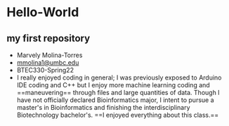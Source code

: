 # Hello-World
## my first repository
- Marvely Molina-Torres
- mmolina1@umbc.edu
- BTEC330-Spring22
- I really enjoyed coding in general; I was previously exposed to Arduino IDE coding and C++ but I enjoy more machine learning coding and ==maneuvering== through files and large quantities of data. Though I have not officially declared Bioinformatics major, I intent to pursue a master's in Bioinformatics and finishing the interdisciplinary Biotechnology bachelor's. ==I enjoyed everything about this class.==
